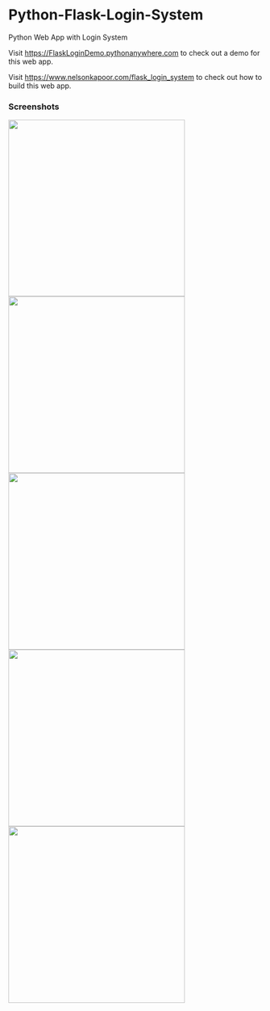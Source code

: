 # Python-Flask-Login-System
Python Web App with Login System

Visit <a href="https://FlaskLoginDemo.pythonanywhere.com" target="_blank">https://FlaskLoginDemo.pythonanywhere.com</a> to check out a demo for this web app.

Visit <a href="https://www.crackersploit.com/flask_login_system.html" target="_blank">https://www.nelsonkapoor.com/flask_login_system</a> to check out how to build this web app.

<h3 class="subTitle">Screenshots</h3>
<img src="https://www.crackersploit.com/images/flaskLoginDemo/Screenshot1.jpg" width="350">
<img src="https://www.crackersploit.com/images/flaskLoginDemo/Screenshot2.jpg" width="350">
<img src="https://www.crackersploit.com/images/flaskLoginDemo/Screenshot3.jpg" width="350">
<img src="https://www.crackersploit.com/images/flaskLoginDemo/Screenshot4.jpg" width="350">
<img src="https://www.crackersploit.com/images/flaskLoginDemo/Screenshot5.jpg" width="350">

     
